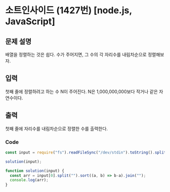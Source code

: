 # 소트인사이드 (1427번) [node.js, JavaScript] 

## 문제 설명
배열을 정렬하는 것은 쉽다. 수가 주어지면, 그 수의 각 자리수를 내림차순으로 정렬해보자.

## 입력
첫째 줄에 정렬하려고 하는 수 N이 주어진다. N은 1,000,000,000보다 작거나 같은 자연수이다.

## 출력
첫째 줄에 자리수를 내림차순으로 정렬한 수를 출력한다.

### Code
```js
const input = require("fs").readFileSync("/dev/stdin").toString().split("\n"); 

solution(input);

function solution(input) {
  const arr = input[0].split("").sort((a, b) => b-a).join("");
  console.log(arr);
}
```
